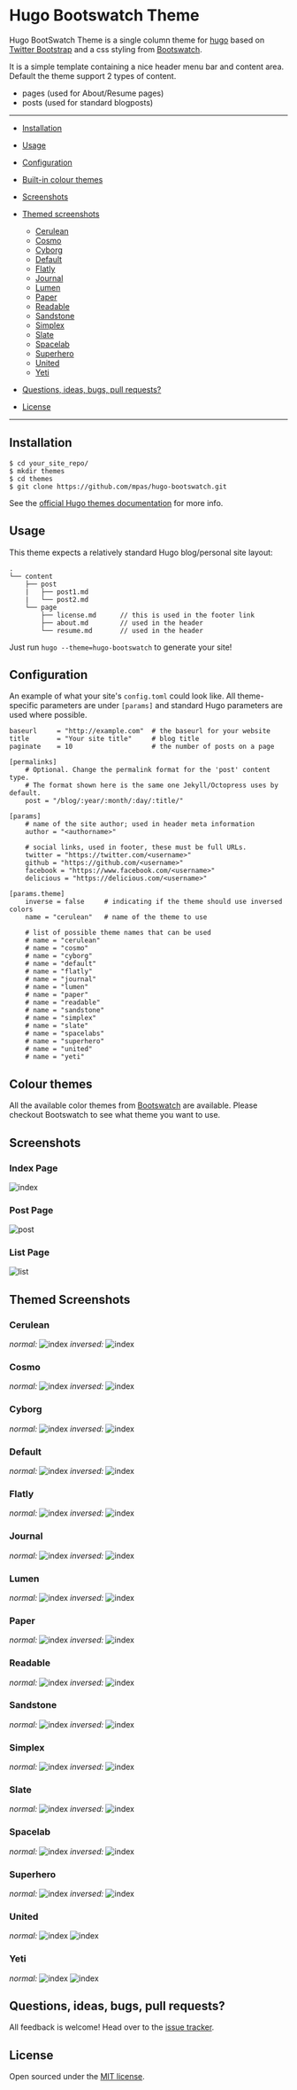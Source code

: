 Hugo Bootswatch Theme
==================

Hugo BootSwatch Theme is a single column theme for [hugo](http://hugo.spf13.com/) based on [Twitter Bootstrap](http://getbootstrap.com/) and a css styling from [Bootswatch](http://bootswatch.com/).

It is a simple template containing a nice header menu bar and content area. Default the theme support 2 types of content.

* pages (used for About/Resume pages)
* posts (used for standard blogposts)

---

* [Installation](#installation)
* [Usage](#usage)
* [Configuration](#configuration)
* [Built-in colour themes](#colour-themes)
* [Screenshots](#screenshots)
* [Themed screenshots](#themed-screenshots)
    * [Cerulean](#cerulean)
    * [Cosmo](#cosmo)
    * [Cyborg](#cyborg)
    * [Default](#default)
    * [Flatly](#flatly)
    * [Journal](#journal)
    * [Lumen](#lumen)
    * [Paper](#paper)
    * [Readable](#readable)
    * [Sandstone](#sandstone)
    * [Simplex](#simplex)
    * [Slate](#slate)
    * [Spacelab](#spacelab)
    * [Superhero](#superhero)
    * [United](#united)
    * [Yeti](#yeti)

* [Questions, ideas, bugs, pull requests?](#questions-ideas-bugs-pull-requests)
* [License](#license)

---

## Installation

```
$ cd your_site_repo/
$ mkdir themes
$ cd themes
$ git clone https://github.com/mpas/hugo-bootswatch.git
```

See the [official Hugo themes documentation](http://gohugo.io/themes/installing) for more info.

## Usage

This theme expects a relatively standard Hugo blog/personal site layout:
```
.
└── content
    ├── post
    |   ├── post1.md
    |   └── post2.md
    └── page
        ├── license.md      // this is used in the footer link
        ├── about.md        // used in the header
        └── resume.md       // used in the header
```

Just run `hugo --theme=hugo-bootswatch` to generate your site!

## Configuration

An example of what your site's `config.toml` could look like. All theme-specific parameters are under `[params]` and standard Hugo parameters are used where possible.

```
baseurl     = "http://example.com"  # the baseurl for your website
title       = "Your site title"     # blog title
paginate    = 10                    # the number of posts on a page

[permalinks]
    # Optional. Change the permalink format for the 'post' content type.
    # The format shown here is the same one Jekyll/Octopress uses by default.
    post = "/blog/:year/:month/:day/:title/"

[params]
    # name of the site author; used in header meta information
    author = "<authorname>"

    # social links, used in footer, these must be full URLs.
    twitter = "https://twitter.com/<username>"
    github = "https://github.com/<username>"
    facebook = "https://www.facebook.com/<username>"
    delicious = "https://delicious.com/<username>"

[params.theme]
    inverse = false     # indicating if the theme should use inversed colors
    name = "cerulean"   # name of the theme to use

    # list of possible theme names that can be used
    # name = "cerulean"
    # name = "cosmo"
    # name = "cyborg"
    # name = "default"
    # name = "flatly"
    # name = "journal"
    # name = "lumen"
    # name = "paper"
    # name = "readable"
    # name = "sandstone"
    # name = "simplex"
    # name = "slate"
    # name = "spacelabs"
    # name = "superhero"
    # name = "united"
    # name = "yeti"

```

## Colour themes
All the available color themes from [Bootswatch](http://bootswatch.com/) are available. Please checkout Bootswatch to see what theme you want to use. 

## Screenshots
### Index Page
![index](https://raw.githubusercontent.com/mpas/hugo-bootswatch/master/images/index.png)

### Post Page
![post](https://raw.githubusercontent.com/mpas/hugo-bootswatch/master/images/post.png)

### List Page
![list](https://raw.githubusercontent.com/mpas/hugo-bootswatch/master/images/list.png)

## Themed Screenshots
### Cerulean
*normal:*
![index](https://raw.githubusercontent.com/mpas/hugo-bootswatch/master/images/inverse_false/cerulean.png)
*inversed:*
![index](https://raw.githubusercontent.com/mpas/hugo-bootswatch/master/images/inverse_true/cerulean.png)

### Cosmo
*normal:*
![index](https://raw.githubusercontent.com/mpas/hugo-bootswatch/master/images/inverse_false/cosmo.png)
*inversed:*
![index](https://raw.githubusercontent.com/mpas/hugo-bootswatch/master/images/inverse_true/cosmo.png)

### Cyborg
*normal:*
![index](https://raw.githubusercontent.com/mpas/hugo-bootswatch/master/images/inverse_false/cyborg.png)
*inversed:*
![index](https://raw.githubusercontent.com/mpas/hugo-bootswatch/master/images/inverse_true/cyborg.png)

### Default
*normal:*
![index](https://raw.githubusercontent.com/mpas/hugo-bootswatch/master/images/inverse_false/default.png)
*inversed:*
![index](https://raw.githubusercontent.com/mpas/hugo-bootswatch/master/images/inverse_true/default.png)

### Flatly
*normal:*
![index](https://raw.githubusercontent.com/mpas/hugo-bootswatch/master/images/inverse_false/flatly.png)
*inversed:*
![index](https://raw.githubusercontent.com/mpas/hugo-bootswatch/master/images/inverse_true/flatly.png)

### Journal
*normal:*
![index](https://raw.githubusercontent.com/mpas/hugo-bootswatch/master/images/inverse_false/journal.png)
*inversed:*
![index](https://raw.githubusercontent.com/mpas/hugo-bootswatch/master/images/inverse_true/journal.png)

### Lumen
*normal:*
![index](https://raw.githubusercontent.com/mpas/hugo-bootswatch/master/images/inverse_false/lumen.png)
*inversed:*
![index](https://raw.githubusercontent.com/mpas/hugo-bootswatch/master/images/inverse_true/lumen.png)

### Paper
*normal:*
![index](https://raw.githubusercontent.com/mpas/hugo-bootswatch/master/images/inverse_false/paper.png)
*inversed:*
![index](https://raw.githubusercontent.com/mpas/hugo-bootswatch/master/images/inverse_true/paper.png)

### Readable
*normal:*
![index](https://raw.githubusercontent.com/mpas/hugo-bootswatch/master/images/inverse_false/readable.png)
*inversed:*
![index](https://raw.githubusercontent.com/mpas/hugo-bootswatch/master/images/inverse_true/readable.png)

### Sandstone
*normal:*
![index](https://raw.githubusercontent.com/mpas/hugo-bootswatch/master/images/inverse_false/sandstone.png)
*inversed:*
![index](https://raw.githubusercontent.com/mpas/hugo-bootswatch/master/images/inverse_true/sandstone.png)

### Simplex
*normal:*
![index](https://raw.githubusercontent.com/mpas/hugo-bootswatch/master/images/inverse_false/simplex.png)
*inversed:*
![index](https://raw.githubusercontent.com/mpas/hugo-bootswatch/master/images/inverse_true/simplex.png)

### Slate
*normal:*
![index](https://raw.githubusercontent.com/mpas/hugo-bootswatch/master/images/inverse_false/slate.png)
*inversed:*
![index](https://raw.githubusercontent.com/mpas/hugo-bootswatch/master/images/inverse_true/slate.png)

### Spacelab
*normal:*
![index](https://raw.githubusercontent.com/mpas/hugo-bootswatch/master/images/inverse_false/spacelab.png)
*inversed:*
![index](https://raw.githubusercontent.com/mpas/hugo-bootswatch/master/images/inverse_true/spacelab.png)

### Superhero
*normal:*
![index](https://raw.githubusercontent.com/mpas/hugo-bootswatch/master/images/inverse_false/superhero.png)
*inversed:*
![index](https://raw.githubusercontent.com/mpas/hugo-bootswatch/master/images/inverse_true/superhero.png)

### United
*normal:*
![index](https://raw.githubusercontent.com/mpas/hugo-bootswatch/master/images/inverse_false/united.png)
![index](https://raw.githubusercontent.com/mpas/hugo-bootswatch/master/images/inverse_true/united.png)

### Yeti
*normal:*
![index](https://raw.githubusercontent.com/mpas/hugo-bootswatch/master/images/inverse_false/yeti.png)
![index](https://raw.githubusercontent.com/mpas/hugo-bootswatch/master/images/inverse_true/yeti.png)


## Questions, ideas, bugs, pull requests?

All feedback is welcome! Head over to the [issue tracker](https://github.com/mpas/hugo-bootswatch/issues).

## License

Open sourced under the [MIT license](https://github.com/mpas/hugo-bootswatch/blob/master/LICENSE.md).
